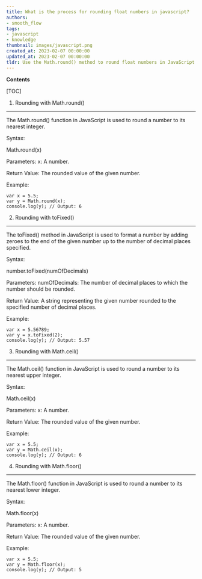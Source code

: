 ```yaml
---
title: What is the process for rounding float numbers in javascript?
authors:
- smooth_flow
tags:
- javascript
- knowledge
thumbnail: images/javascript.png
created_at: 2023-02-07 00:00:00
updated_at: 2023-02-07 00:00:00
tldr: Use the Math.round() method to round float numbers in JavaScript.
---
```


**Contents**

[TOC]

1. Rounding with Math.round()
--------------------------------
The Math.round() function in JavaScript is used to round a number to its nearest integer.

Syntax:

Math.round(x)

Parameters:
x: A number.

Return Value:
The rounded value of the given number.

Example:

```
var x = 5.5;
var y = Math.round(x);
console.log(y); // Output: 6
```

2. Rounding with toFixed()
------------------------------
The toFixed() method in JavaScript is used to format a number by adding zeroes to the end of the given number up to the number of decimal places specified.

Syntax:

number.toFixed(numOfDecimals)

Parameters:
numOfDecimals: The number of decimal places to which the number should be rounded.

Return Value:
A string representing the given number rounded to the specified number of decimal places.

Example:

```
var x = 5.56789;
var y = x.toFixed(2);
console.log(y); // Output: 5.57
```

3. Rounding with Math.ceil()
-----------------------------
The Math.ceil() function in JavaScript is used to round a number to its nearest upper integer.

Syntax:

Math.ceil(x)

Parameters:
x: A number.

Return Value:
The rounded value of the given number.

Example:

```
var x = 5.5;
var y = Math.ceil(x);
console.log(y); // Output: 6
```

4. Rounding with Math.floor()
------------------------------
The Math.floor() function in JavaScript is used to round a number to its nearest lower integer.

Syntax:

Math.floor(x)

Parameters:
x: A number.

Return Value:
The rounded value of the given number.

Example:

```
var x = 5.5;
var y = Math.floor(x);
console.log(y); // Output: 5
```
